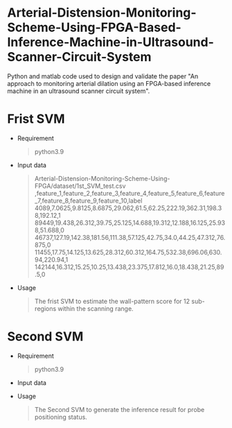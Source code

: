 # Arterial-Distension-Monitoring-Scheme-Using-FPGA-Based-Inference-Machine-in-Ultrasound-Scanner-Circuit-System
Python and matlab code used to design and validate the paper "An approach to monitoring arterial dilation using an FPGA-based inference machine in an ultrasound scanner circuit system".

# Frist SVM

* Requirement
    > python3.9

* Input data
    > Arterial-Distension-Monitoring-Scheme-Using-FPGA/dataset/1st_SVM_test.csv
    > ,feature_1,feature_2,feature_3,feature_4,feature_5,feature_6,feature_7,feature_8,feature_9,feature_10,label
4089,7.0625,9.8125,8.6875,29.062,61.5,62.25,222.19,362.31,198.38,192.12,1
89449,19.438,26.312,39.75,25.125,14.688,19.312,12.188,16.125,25.938,51.688,0
46737,127.19,142.38,181.56,111.38,57.125,42.75,34.0,44.25,47.312,76.875,0
11455,17.75,14.125,13.625,28.312,60.312,164.75,532.38,696.06,630.94,220.94,1
142144,16.312,15.25,10.25,13.438,23.375,17.812,16.0,18.438,21.25,89.5,0

* Usage
    > The frist SVM to estimate the wall-pattern score for 12 sub-regions within the scanning range.
        

# Second SVM

* Requirement
    > python3.9

* Input data
    > 

* Usage
    > The Second SVM to generate the inference result for probe positioning status.
    
